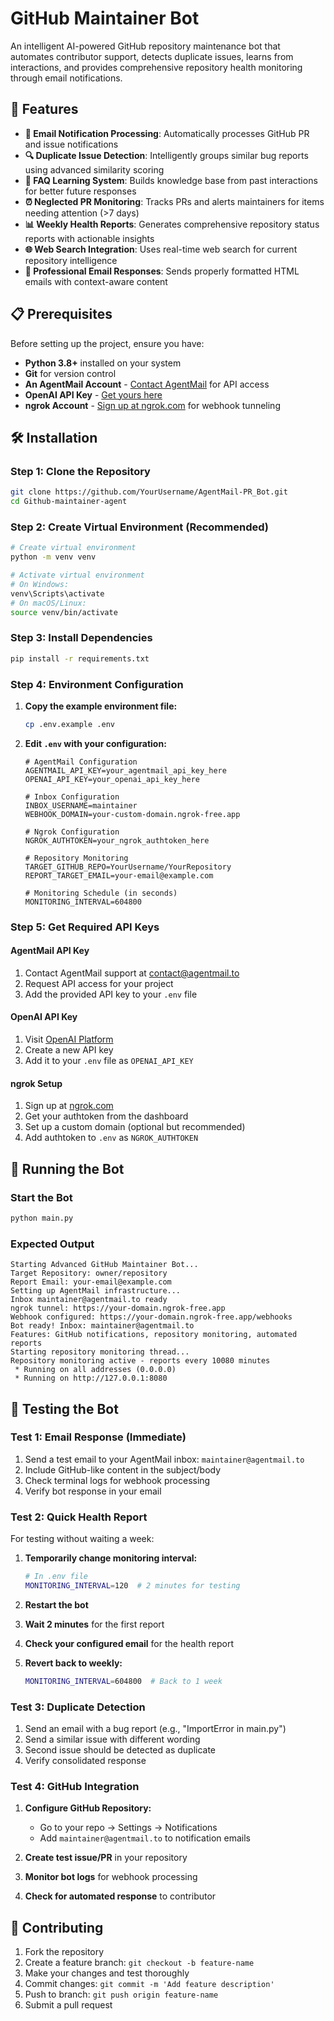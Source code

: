 # GitHub Maintainer Bot

An intelligent AI-powered GitHub repository maintenance bot that automates contributor support, detects duplicate issues, learns from interactions, and provides comprehensive repository health monitoring through email notifications.

## 🚀 Features

- **📧 Email Notification Processing**: Automatically processes GitHub PR and issue notifications
- **🔍 Duplicate Issue Detection**: Intelligently groups similar bug reports using advanced similarity scoring
- **🧠 FAQ Learning System**: Builds knowledge base from past interactions for better future responses
- **⏰ Neglected PR Monitoring**: Tracks PRs and alerts maintainers for items needing attention (>7 days)
- **📊 Weekly Health Reports**: Generates comprehensive repository status reports with actionable insights
- **🌐 Web Search Integration**: Uses real-time web search for current repository intelligence
- **🤖 Professional Email Responses**: Sends properly formatted HTML emails with context-aware content

## 📋 Prerequisites

Before setting up the project, ensure you have:

- **Python 3.8+** installed on your system
- **Git** for version control
- **An AgentMail Account** - [Contact AgentMail](mailto:contact@agentmail.to) for API access
- **OpenAI API Key** - [Get yours here](https://platform.openai.com/api-keys)
- **ngrok Account** - [Sign up at ngrok.com](https://ngrok.com/) for webhook tunneling

## 🛠️ Installation

### Step 1: Clone the Repository

```bash
git clone https://github.com/YourUsername/AgentMail-PR_Bot.git
cd Github-maintainer-agent
```

### Step 2: Create Virtual Environment (Recommended)

```bash
# Create virtual environment
python -m venv venv

# Activate virtual environment
# On Windows:
venv\Scripts\activate
# On macOS/Linux:
source venv/bin/activate
```

### Step 3: Install Dependencies

```bash
pip install -r requirements.txt
```

### Step 4: Environment Configuration

1. **Copy the example environment file:**
   ```bash
   cp .env.example .env
   ```

2. **Edit `.env` with your configuration:**
   ```env
   # AgentMail Configuration
   AGENTMAIL_API_KEY=your_agentmail_api_key_here
   OPENAI_API_KEY=your_openai_api_key_here

   # Inbox Configuration
   INBOX_USERNAME=maintainer
   WEBHOOK_DOMAIN=your-custom-domain.ngrok-free.app

   # Ngrok Configuration
   NGROK_AUTHTOKEN=your_ngrok_authtoken_here

   # Repository Monitoring
   TARGET_GITHUB_REPO=YourUsername/YourRepository
   REPORT_TARGET_EMAIL=your-email@example.com

   # Monitoring Schedule (in seconds)
   MONITORING_INTERVAL=604800
   ```

### Step 5: Get Required API Keys

#### AgentMail API Key
1. Contact AgentMail support at contact@agentmail.to
2. Request API access for your project
3. Add the provided API key to your `.env` file

#### OpenAI API Key
1. Visit [OpenAI Platform](https://platform.openai.com/api-keys)
2. Create a new API key
3. Add it to your `.env` file as `OPENAI_API_KEY`

#### ngrok Setup
1. Sign up at [ngrok.com](https://ngrok.com/)
2. Get your authtoken from the dashboard
3. Set up a custom domain (optional but recommended)
4. Add authtoken to `.env` as `NGROK_AUTHTOKEN`

## 🚀 Running the Bot

### Start the Bot

```bash
python main.py
```

### Expected Output

```
Starting Advanced GitHub Maintainer Bot...
Target Repository: owner/repository
Report Email: your-email@example.com
Setting up AgentMail infrastructure...
Inbox maintainer@agentmail.to ready
ngrok tunnel: https://your-domain.ngrok-free.app
Webhook configured: https://your-domain.ngrok-free.app/webhooks
Bot ready! Inbox: maintainer@agentmail.to
Features: GitHub notifications, repository monitoring, automated reports
Starting repository monitoring thread...
Repository monitoring active - reports every 10080 minutes
 * Running on all addresses (0.0.0.0)
 * Running on http://127.0.0.1:8080
```

## 🧪 Testing the Bot

### Test 1: Email Response (Immediate)

1. Send a test email to your AgentMail inbox: `maintainer@agentmail.to`
2. Include GitHub-like content in the subject/body
3. Check terminal logs for webhook processing
4. Verify bot response in your email

### Test 2: Quick Health Report

For testing without waiting a week:

1. **Temporarily change monitoring interval:**
   ```bash
   # In .env file
   MONITORING_INTERVAL=120  # 2 minutes for testing
   ```

2. **Restart the bot**
3. **Wait 2 minutes** for the first report
4. **Check your configured email** for the health report
5. **Revert back to weekly:**
   ```bash
   MONITORING_INTERVAL=604800  # Back to 1 week
   ```

### Test 3: Duplicate Detection

1. Send an email with a bug report (e.g., "ImportError in main.py")
2. Send a similar issue with different wording
3. Second issue should be detected as duplicate
4. Verify consolidated response

### Test 4: GitHub Integration

1. **Configure GitHub Repository:**
   - Go to your repo → Settings → Notifications
   - Add `maintainer@agentmail.to` to notification emails
   
2. **Create test issue/PR** in your repository
3. **Monitor bot logs** for webhook processing
4. **Check for automated response** to contributor

## 🤝 Contributing

1. Fork the repository
2. Create a feature branch: `git checkout -b feature-name`
3. Make your changes and test thoroughly
4. Commit changes: `git commit -m 'Add feature description'`
5. Push to branch: `git push origin feature-name`
6. Submit a pull request


